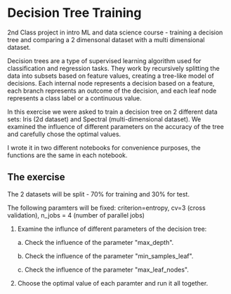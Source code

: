 # Decision Tree Training
2nd Class project  in intro ML and data science course - training a decision tree and comparing a 2 dimensonal dataset with a multi dimensional dataset.

Decision trees are a type of supervised learning algorithm used for classification and regression tasks. They work by recursively splitting the data into subsets based on feature values, creating a tree-like model of decisions. Each internal node represents a decision based on a feature, each branch represents an outcome of the decision, and each leaf node represents a class label or a continuous value.

In this exercise we were asked to train a decision tree on 2 different data sets: Iris (2d dataset) and Spectral (multi-dimensional dataset).
We examined the influence of different parameters on the accuracy of the tree and carefully chose the optimal values.

I wrote it in two different notebooks for convenience purposes, the functions are the same in each notebook. 

## The exercise

The 2 datasets will be split - 70% for training and 30% for test.

The following paramters will be fixed: criterion=entropy, cv=3 (cross validation), n_jobs = 4 (number of parallel jobs)

1. Examine the influnce of different parameters of the decision tree: 
    
    a. Check the influence of the parameter "max_depth".
    
    b. Check the influence of the parameter "min_samples_leaf".
    
    c. Check the influence of the parameter "max_leaf_nodes".
2. Choose the optimal value of each paramter and run it all together.
